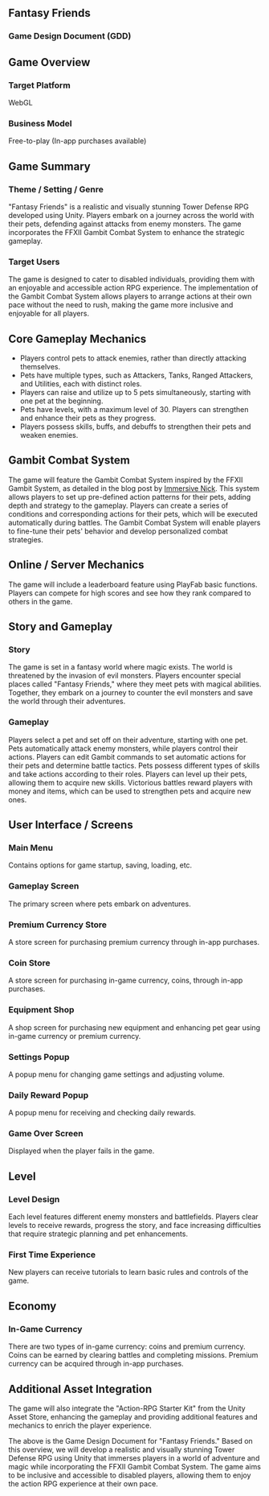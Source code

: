## Fantasy Friends

### Game Design Document (GDD)

## Game Overview

### Target Platform
WebGL

### Business Model
Free-to-play (In-app purchases available)

## Game Summary

### Theme / Setting / Genre
"Fantasy Friends" is a realistic and visually stunning Tower Defense RPG developed using Unity. Players embark on a journey across the world with their pets, defending against attacks from enemy monsters. The game incorporates the FFXII Gambit Combat System to enhance the strategic gameplay.

### Target Users
The game is designed to cater to disabled individuals, providing them with an enjoyable and accessible action RPG experience. The implementation of the Gambit Combat System allows players to arrange actions at their own pace without the need to rush, making the game more inclusive and enjoyable for all players.

## Core Gameplay Mechanics

- Players control pets to attack enemies, rather than directly attacking themselves.
- Pets have multiple types, such as Attackers, Tanks, Ranged Attackers, and Utilities, each with distinct roles.
- Players can raise and utilize up to 5 pets simultaneously, starting with one pet at the beginning.
- Pets have levels, with a maximum level of 30. Players can strengthen and enhance their pets as they progress.
- Players possess skills, buffs, and debuffs to strengthen their pets and weaken enemies.

## Gambit Combat System

The game will feature the Gambit Combat System inspired by the FFXII Gambit System, as detailed in the blog post by [Immersive Nick](https://immersivenick.wordpress.com/2019/03/31/programming-the-ffxii-gambit-system/). This system allows players to set up pre-defined action patterns for their pets, adding depth and strategy to the gameplay. Players can create a series of conditions and corresponding actions for their pets, which will be executed automatically during battles. The Gambit Combat System will enable players to fine-tune their pets' behavior and develop personalized combat strategies.

## Online / Server Mechanics
The game will include a leaderboard feature using PlayFab basic functions. Players can compete for high scores and see how they rank compared to others in the game.

## Story and Gameplay

### Story
The game is set in a fantasy world where magic exists. The world is threatened by the invasion of evil monsters. Players encounter special places called "Fantasy Friends," where they meet pets with magical abilities. Together, they embark on a journey to counter the evil monsters and save the world through their adventures.

### Gameplay
Players select a pet and set off on their adventure, starting with one pet.
Pets automatically attack enemy monsters, while players control their actions.
Players can edit Gambit commands to set automatic actions for their pets and determine battle tactics.
Pets possess different types of skills and take actions according to their roles.
Players can level up their pets, allowing them to acquire new skills.
Victorious battles reward players with money and items, which can be used to strengthen pets and acquire new ones.

## User Interface / Screens

### Main Menu
Contains options for game startup, saving, loading, etc.

### Gameplay Screen
The primary screen where pets embark on adventures.

### Premium Currency Store
A store screen for purchasing premium currency through in-app purchases.

### Coin Store
A store screen for purchasing in-game currency, coins, through in-app purchases.

### Equipment Shop
A shop screen for purchasing new equipment and enhancing pet gear using in-game currency or premium currency.

### Settings Popup
A popup menu for changing game settings and adjusting volume.

### Daily Reward Popup
A popup menu for receiving and checking daily rewards.

### Game Over Screen
Displayed when the player fails in the game.

## Level

### Level Design
Each level features different enemy monsters and battlefields.
Players clear levels to receive rewards, progress the story, and face increasing difficulties that require strategic planning and pet enhancements.

### First Time Experience
New players can receive tutorials to learn basic rules and controls of the game.

## Economy

### In-Game Currency
There are two types of in-game currency: coins and premium currency.
Coins can be earned by clearing battles and completing missions.
Premium currency can be acquired through in-app purchases.

## Additional Asset Integration

The game will also integrate the "Action-RPG Starter Kit" from the Unity Asset Store, enhancing the gameplay and providing additional features and mechanics to enrich the player experience.

The above is the Game Design Document for "Fantasy Friends." Based on this overview, we will develop a realistic and visually stunning Tower Defense RPG using Unity that immerses players in a world of adventure and magic while incorporating the FFXII Gambit Combat System. The game aims to be inclusive and accessible to disabled players, allowing them to enjoy the action RPG experience at their own pace.

